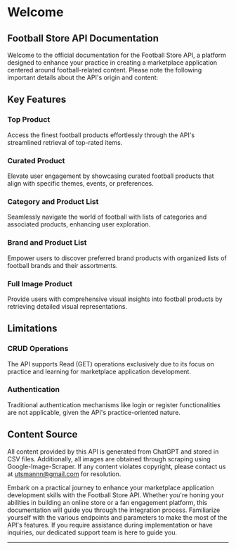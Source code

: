 # Welcome

## Football Store API Documentation
Welcome to the official documentation for the Football Store API, a platform designed to enhance your practice in creating a marketplace application centered around football-related content. Please note the following important details about the API's origin and content:

## Key Features

### Top Product
Access the finest football products effortlessly through the API's streamlined retrieval of top-rated items.

### Curated Product
Elevate user engagement by showcasing curated football products that align with specific themes, events, or preferences.

### Category and Product List
Seamlessly navigate the world of football with lists of categories and associated products, enhancing user exploration.

### Brand and Product List
Empower users to discover preferred brand products with organized lists of football brands and their assortments.

### Full Image Product 
Provide users with comprehensive visual insights into football products by retrieving detailed visual representations.


## Limitations

### CRUD Operations
The API supports Read (GET) operations exclusively due to its focus on practice and learning for marketplace application development.

### Authentication 
Traditional authentication mechanisms like login or register functionalities are not applicable, given the API's practice-oriented nature.

## Content Source
All content provided by this API is generated from ChatGPT and stored in CSV files. Additionally, all images are obtained through scraping using Google-Image-Scraper. If any content violates copyright, please contact us at utsmannn@gmail.com for resolution.

Embark on a practical journey to enhance your marketplace application development skills with the Football Store API. Whether you're honing your abilities in building an online store or a fan engagement platform, this documentation will guide you through the integration process. Familiarize yourself with the various endpoints and parameters to make the most of the API's features. If you require assistance during implementation or have inquiries, our dedicated support team is here to guide you.

---